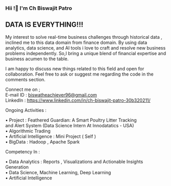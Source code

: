 ### Hii !👋 I'm Ch Biswajit Patro 
## DATA IS EVERYTHING!!!
My interest to solve real-time business challenges through historical data , inclined me to this data domain from finance domain. By using data analytics, data science, and AI tools i love to craft and resolve new business problems independently. So,I bring a unique blend of financial expertise and business acumen to the table.

I am happy to discuss new things related to this field and open for collaboration.
Feel free to ask or suggest me regarding the code in the comments section.

Connect me on ;                                                                            
E-mail ID : biswatheachiever96@gmail.com                                                                           
LinkedIn : https://www.linkedin.com/in/ch-biswajit-patro-30b320211/

Ongoing Activities :    

• Project : Feathered Guardian: A Smart Poultry Litter Tracking and Alert System (Data Science Intern At Innodatatics - USA)                
• Algorithmic Trading                   
• Artificial Intelligence : Mini Project ( Self )                    
• BigData : Hadoop , Apache Spark                      

Competency In :        

•	Data Analytics : Reports , Visualizations and Actionable Insights Generation                      
•	Data Science, Machine Learning, Deep Learning                    
•	Artificial Intelligence            





<!--
**biswajit-patro/biswajit-patro** is a ✨ _special_ ✨ repository because its `README.md` (this file) appears on your GitHub profile.

Here are some ideas to get you started:

- 🔭 I’m currently working on ...
- 🌱 I’m currently learning ...
- 👯 I’m looking to collaborate on ...
- 🤔 I’m looking for help with ...
- 💬 Ask me about ...
- 📫 How to reach me: ...
- 😄 Pronouns: ...
- ⚡ Fun fact: ...
-->
